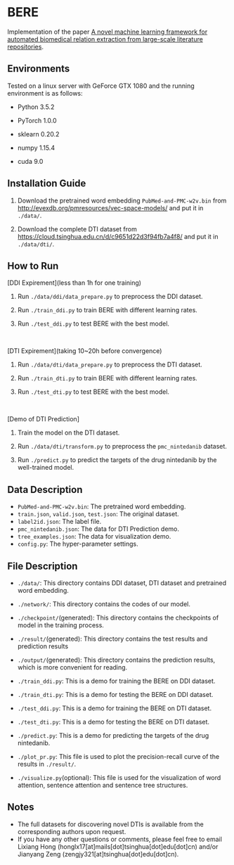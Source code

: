 # BERE
Implementation of the paper [A novel machine learning framework for automated biomedical relation extraction from large-scale literature repositories](https://www.nature.com/articles/s42256-020-0189-y).

## Environments
Tested on a linux server with GeForce GTX 1080 and the running environment is as follows:

- Python    3.5.2

- PyTorch   1.0.0

- sklearn   0.20.2

- numpy     1.15.4

- cuda      9.0

## Installation Guide
1. Download the pretrained word embedding `PubMed-and-PMC-w2v.bin` from http://evexdb.org/pmresources/vec-space-models/ and put it in `./data/`.

2. Download the complete DTI dataset from https://cloud.tsinghua.edu.cn/d/c9651d22d3f94fb7a4f8/ and put it in `./data/dti/`.

## How to Run
[DDI Expirement](less than 1h for one training)
1. Run  `./data/ddi/data_prepare.py` to preprocess the DDI dataset.

2. Run `./train_ddi.py` to train BERE with different learning rates.

3. Run `./test_ddi.py` to test BERE with the best model.

&nbsp;

[DTI Expirement](taking 10~20h before convergence)
1. Run  `./data/dti/data_prepare.py` to preprocess the DTI dataset.

2. Run `./train_dti.py` to train BERE with different learning rates.

3. Run `./test_dti.py` to test BERE with the best model.

&nbsp;

[Demo of DTI Prediction]

1. Train the model on the DTI dataset.

2. Run `./data/dti/transform.py` to preprocess the `pmc_nintedanib` dataset.

3. Run `./predict.py` to predict the targets of the drug nintedanib by the well-trained model.

## Data Description
- `PubMed-and-PMC-w2v.bin`: The pretrained word embedding.
- `train.json`, `valid.json`, `test.json`: The original dataset.
- `label2id.json`: The label file.
- `pmc_nintedanib.json`: The data for DTI Prediction demo.
- `tree_examples.json`: The data for visualization demo.
- `config.py`: The hyper-parameter settings.

## File Description
- `./data/`: This directory contains DDI dataset, DTI dataset and pretrained word embedding.

- `./network/`: This directory contains the codes of our model.

- `./checkpoint/`(generated): This directory contains the checkpoints of model in the training process.

- `./result/`(generated): This directory contains the test results and prediction results

- `./output/`(generated): This directory contains the prediction results, which is more convenient for reading. 

- `./train_ddi.py`: This is a demo for training the BERE on DDI dataset.

- `./train_dti.py`: This is a demo for testing the BERE on DDI dataset.

- `./test_ddi.py`: This is a demo for training the BERE on DTI dataset.

- `./test_dti.py`: This is a demo for testing the BERE on DTI dataset.

- `./predict.py`: This is a demo for predicting the targets of the drug nintedanib.

- `./plot_pr.py`: This file is used to plot the precision-recall curve of the results in `./result/`.

- `./visualize.py`(optional): This file is used for the visualization of word attention, sentence attention and sentence tree structures.

## Notes
- The full datasets for discovering novel DTIs is available from the corresponding authors upon request. 
- If you have any other questions or comments, please feel free to email Lixiang Hong (honglx17[at]mails[dot]tsinghua[dot]edu[dot]cn) and/or Jianyang Zeng (zengjy321[at]tsinghua[dot]edu[dot]cn).
